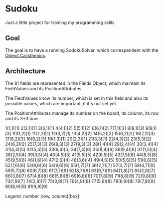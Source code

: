 # Sudoku
Just a little project for training my programming skills

## Goal
The goal is to have a running SodokuSolver, which correspendent with the [Object Calisthenics]( https://www.cs.helsinki.fi/u/luontola/tdd-2009/ext/ObjectCalisthenics.pdf ).

## Architecture

The 81 fields are represented in the Fields Object, which maintain its FieldValues and its PositionAttributes.

The FieldValues know its number, which is set in this field and also its possible values, which are important, if it's not set yet.

The PositionAttributes manage its number on the board, its column, its row and its 3*3 box:

 1(1,1)[1]  2(2,1)[1]  3(3,1)[1]  4(4,1)[2]  5(5,1)[2]  6(6,1)[2]  7(7,1)[3]  8(8,1)[3]  9(9,1)[3] 
10(1,2)[1] 11(2,2)[1] 12(3,2)[1] 13(4,2)[2] 14(5,2)[2] 15(6,2)[2] 16(7,2)[3] 17(8,2)[3] 18(9,2)[3] 
19(1,3)[1] 20(2,3)[1] 21(3,3)[1] 22(4,3)[2] 23(5,3)[2] 24(6,3)[2] 25(7,3)[3] 26(8,3)[3] 27(9,3)[3] 
28(1,4)[4] 29(2,4)[4] 30(3,4)[4] 31(4,4)[5] 32(5,4)[5] 33(6,4)[5] 34(7,4)[6] 35(8,4)[6] 36(9,4)[6] 
37(1,5)[4] 38(2,5)[4] 39(3,5)[4] 40(4,5)[5] 41(5,5)[5] 42(6,5)[5] 43(7,5)[6] 44(8,5)[6] 45(9,5)[6] 
46(1,6)[4] 47(2,6)[4] 48(3,6)[4] 49(4,6)[5] 50(5,6)[5] 51(6,6)[5] 52(7,6)[6] 53(8,6)[6] 54(9,6)[6] 
55(1,7)[7] 56(2,7)[7] 57(3,7)[7] 58(4,7)[8] 59(5,7)[8] 60(6,7)[8] 61(7,7)[9] 62(8,7)[9] 63(9,7)[9] 
64(1,8)[7] 65(2,8)[7] 66(3,8)[7] 67(4,8)[8] 68(5,8)[8] 69(6,8)[8] 70(7,8)[9] 71(8,8)[9] 72(9,8)[9] 
73(1,9)[7] 74(2,9)[7] 75(3,9)[7] 76(4,9)[8] 77(5,9)[8] 78(6,9)[8] 79(7,9)[9] 80(8,9)[9] 81(9,9)[9] 

Legend: number (row, column)[box]

